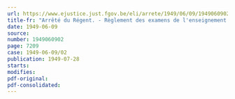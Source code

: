 ```yaml
---
url: https://www.ejustice.just.fgov.be/eli/arrete/1949/06/09/1949060902/justel
title-fr: "Arrêté du Régent. - Règlement des examens de l'enseignement normal moyen. - Modifications"
date: 1949-06-09
source:
number: 1949060902
page: 7209
case: 1949-06-09/02
publication: 1949-07-28
starts:
modifies:
pdf-original:
pdf-consolidated:
---
```


